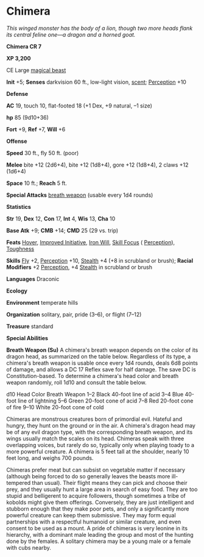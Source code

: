# Chimera

_This winged monster has the body of a lion, though two more heads flank its central feline one—a dragon and a horned goat._

**Chimera CR 7**

**XP 3,200**

CE Large [magical beast](creatureTypes.html#_magical-beast)

**Init** +5; **Senses** darkvision 60 ft., low-light vision, [scent](universalMonsterRules.html#_scent); [Perception](../skills/perception.html#_perception) +10

**Defense**

**AC** 19, touch 10, flat-footed 18 (+1 Dex, +9 natural, –1 size)

**hp** 85 (9d10+36)

**Fort** +9, **Ref** +7, **Will** +6

**Offense**

**Speed** 30 ft., fly 50 ft. (poor)

**Melee** bite +12 (2d6+4), bite +12 (1d8+4), gore +12 (1d8+4), 2 claws +12 (1d6+4)

**Space** 10 ft.; **Reach** 5 ft.

**Special Attacks** [breath weapon](universalMonsterRules.html#_breath-weapon) (usable every 1d4 rounds)

**Statistics**

**Str** 19, **Dex** 12, **Con** 17, **Int** 4, **Wis** 13, **Cha** 10

**Base Atk** +9; **CMB** +14; **CMD** 25 (29 vs. trip)

**Feats** [Hover](monsterFeats.html#_hover), [Improved Initiative](../feats.html#_improved-initiative), [Iron Will](../feats.html#_iron-will), [Skill Focus](../feats.html#_skill-focus) ( [Perception](../skills/perception.html#_perception)), [Toughness](../feats.html#_toughness)

**Skills** [Fly](../skills/fly.html#_fly) +2, [Perception](../skills/perception.html#_perception) +10, [Stealth](../skills/stealth.html#_stealth) +4 (+8 in scrubland or brush); **Racial Modifiers** +2 [Perception](../skills/perception.html#_perception), +4 [Stealth](../skills/stealth.html#_stealth) in scrubland or brush

**Languages** Draconic

**Ecology**

**Environment** temperate hills

**Organization** solitary, pair, pride (3–6), or flight (7–12)

**Treasure** standard

**Special Abilities**

**Breath Weapon (Su)** A chimera's breath weapon depends on the color of its dragon head, as summarized on the table below. Regardless of its type, a chimera's breath weapon is usable once every 1d4 rounds, deals 6d8 points of damage, and allows a DC 17 Reflex save for half damage. The save DC is Constitution-based. To determine a chimera's head color and breath weapon randomly, roll 1d10 and consult the table below.

  
  
<thead><tr>
<th>d10</th>
<th>Head Color</th>
<th>Breath Weapon</th>
</tr></thead><tbody>
<tr class="odd">
<td>1–2</td>
<td>Black</td>
<td>40-foot line of acid</td>
</tr>
<tr class="even">
<td>3–4</td>
<td>Blue</td>
<td>40-foot line of lightning</td>
</tr>
<tr class="odd">
<td>5–6</td>
<td>Green</td>
<td>20-foot cone of acid</td>
</tr>
<tr class="even">
<td>7–8</td>
<td>Red</td>
<td>20-foot cone of fire</td>
</tr>
<tr class="odd">
<td>9–10</td>
<td>White</td>
<td>20-foot cone of cold</td>
</tr>
</tbody>

Chimeras are monstrous creatures born of primordial evil. Hateful and hungry, they hunt on the ground or in the air. A chimera's dragon head may be of any evil dragon type, with the corresponding breath weapon, and its wings usually match the scales on its head. Chimeras speak with three overlapping voices, but rarely do so, typically only when playing toady to a more powerful creature. A chimera is 5 feet tall at the shoulder, nearly 10 feet long, and weighs 700 pounds.

Chimeras prefer meat but can subsist on vegetable matter if necessary (although being forced to do so generally leaves the beasts more ill-tempered than usual). Their flight means they can pick and choose their prey, and they usually hunt a large area in search of easy food. They are too stupid and belligerent to acquire followers, though sometimes a tribe of kobolds might give them offerings. Conversely, they are just intelligent and stubborn enough that they make poor pets, and only a significantly more powerful creature can keep them submissive. They may form equal partnerships with a respectful humanoid or similar creature, and even consent to be used as a mount. A pride of chimeras is very leonine in its hierarchy, with a dominant male leading the group and most of the hunting done by the females. A solitary chimera may be a young male or a female with cubs nearby.

